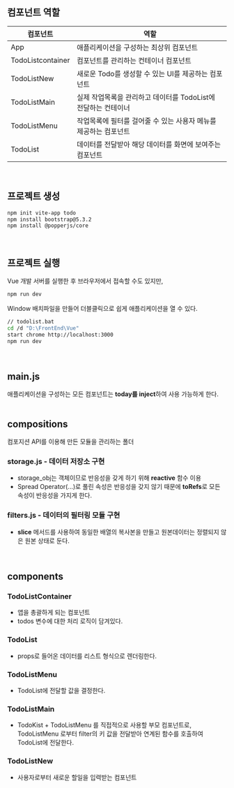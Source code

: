 ## 컴포넌트 역할  

컴포넌트 | 역할
-- | -- 
App | 애플리케이션을 구성하는 최상위 컴포넌트  
TodoListcontainer | 컴포넌트를 관리하는 컨테이너 컴포넌트
TodoListNew | 새로운 Todo를 생성할 수 있는 UI를 제공하는 컴포넌트
TodoListMain | 실제 작업목록을 관리하고 데이터를 TodoList에 전달하는 컨테이너
TodoListMenu | 작업목록에 필터를 걸어줄 수 있는 사용자 메뉴를 제공하는 컴포넌트
TodoList | 데이터를 전달받아 해당 데이터를 화면에 보여주는 컴포넌트
<br />

## 프로젝트 생성
```bash
npm init vite-app todo  
npm install bootstrap@5.3.2  
npm install @popperjs/core  
```
<br />

## 프로젝트 실행
Vue 개발 서버를 실행한 후 브라우저에서 접속할 수도 있지만,
```bash
npm run dev
```
Window 배치파일을 만들어 더블클릭으로 쉽게 애플리케이션을 열 수 있다.  

```bash
// todolist.bat
cd /d "D:\FrontEnd\Vue"
start chrome http://localhost:3000
npm run dev
```
<br />

## main.js
애플리케이션을 구성하는 모든 컴포넌트는 **today를 inject**하여 사용 가능하게 한다.
<br /><br />

## compositions
컴포지션 API를 이용해 만든 모듈을 관리하는 폴더
<br />

### storage.js - 데이터 저장소 구현
- storage_obj는 객체이므로 반응성을 갖게 하기 위해 **reactive** 함수 이용  
- Spread Operator(...)로 풀린 속성은 반응성을 갖지 않기 때문에 **toRefs**로 모든 속성이 반응성을 가지게 한다.

### filters.js - 데이터의 필터링 모듈 구현
- **slice** 메서드를 사용하여 동일한 배열의 복사본을 만들고 원본데이터는 정렬되지 않은 원본 상태로 둔다.
<br />

## components
### TodoListContainer
- 앱을 총괄하게 되는 컴포넌트  
- todos 변수에 대한 처리 로직이 담겨있다.

### TodoList 
- props로 들어온 데이터를 리스트 형식으로 렌더링한다.

### TodoListMenu
- TodoList에 전달할 값을 결정한다.

### TodoListMain
- TodoKist + TodoListMenu 를 직접적으로 사용할 부모 컴포넌트로,  
TodoListMenu 로부터 filter의 키 값을 전달받아 연계된 함수를 호출하여 TodoList에 전달한다.

### TodoListNew
- 사용자로부터 새로운 할일을 입력받는 컴포넌트